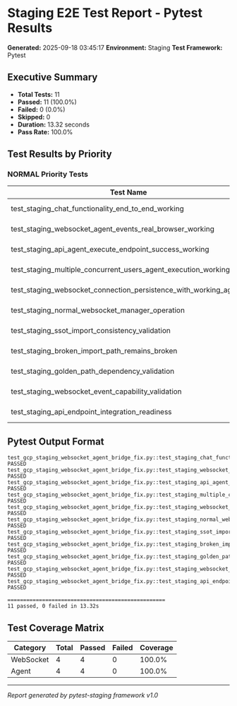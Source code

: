 # Staging E2E Test Report - Pytest Results

**Generated:** 2025-09-18 03:45:17
**Environment:** Staging
**Test Framework:** Pytest

## Executive Summary

- **Total Tests:** 11
- **Passed:** 11 (100.0%)
- **Failed:** 0 (0.0%)
- **Skipped:** 0
- **Duration:** 13.32 seconds
- **Pass Rate:** 100.0%

## Test Results by Priority

### NORMAL Priority Tests

| Test Name | Status | Duration | File |
|-----------|--------|----------|------|
| test_staging_chat_functionality_end_to_end_working | PASS passed | 0.000s | test_gcp_staging_websocket_agent_bridge_fix.py |
| test_staging_websocket_agent_events_real_browser_working | PASS passed | 0.000s | test_gcp_staging_websocket_agent_bridge_fix.py |
| test_staging_api_agent_execute_endpoint_success_working | PASS passed | 0.000s | test_gcp_staging_websocket_agent_bridge_fix.py |
| test_staging_multiple_concurrent_users_agent_execution_working | PASS passed | 0.000s | test_gcp_staging_websocket_agent_bridge_fix.py |
| test_staging_websocket_connection_persistence_with_working_agents | PASS passed | 0.000s | test_gcp_staging_websocket_agent_bridge_fix.py |
| test_staging_normal_websocket_manager_operation | PASS passed | 0.000s | test_gcp_staging_websocket_agent_bridge_fix.py |
| test_staging_ssot_import_consistency_validation | PASS passed | 0.000s | test_gcp_staging_websocket_agent_bridge_fix.py |
| test_staging_broken_import_path_remains_broken | PASS passed | 0.001s | test_gcp_staging_websocket_agent_bridge_fix.py |
| test_staging_golden_path_dependency_validation | PASS passed | 0.000s | test_gcp_staging_websocket_agent_bridge_fix.py |
| test_staging_websocket_event_capability_validation | PASS passed | 0.000s | test_gcp_staging_websocket_agent_bridge_fix.py |
| test_staging_api_endpoint_integration_readiness | PASS passed | 0.000s | test_gcp_staging_websocket_agent_bridge_fix.py |

## Pytest Output Format

```
test_gcp_staging_websocket_agent_bridge_fix.py::test_staging_chat_functionality_end_to_end_working PASSED
test_gcp_staging_websocket_agent_bridge_fix.py::test_staging_websocket_agent_events_real_browser_working PASSED
test_gcp_staging_websocket_agent_bridge_fix.py::test_staging_api_agent_execute_endpoint_success_working PASSED
test_gcp_staging_websocket_agent_bridge_fix.py::test_staging_multiple_concurrent_users_agent_execution_working PASSED
test_gcp_staging_websocket_agent_bridge_fix.py::test_staging_websocket_connection_persistence_with_working_agents PASSED
test_gcp_staging_websocket_agent_bridge_fix.py::test_staging_normal_websocket_manager_operation PASSED
test_gcp_staging_websocket_agent_bridge_fix.py::test_staging_ssot_import_consistency_validation PASSED
test_gcp_staging_websocket_agent_bridge_fix.py::test_staging_broken_import_path_remains_broken PASSED
test_gcp_staging_websocket_agent_bridge_fix.py::test_staging_golden_path_dependency_validation PASSED
test_gcp_staging_websocket_agent_bridge_fix.py::test_staging_websocket_event_capability_validation PASSED
test_gcp_staging_websocket_agent_bridge_fix.py::test_staging_api_endpoint_integration_readiness PASSED

==================================================
11 passed, 0 failed in 13.32s
```

## Test Coverage Matrix

| Category | Total | Passed | Failed | Coverage |
|----------|-------|--------|--------|----------|
| WebSocket | 4 | 4 | 0 | 100.0% |
| Agent | 4 | 4 | 0 | 100.0% |

---
*Report generated by pytest-staging framework v1.0*
